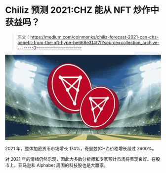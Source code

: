 # Chiliz 预测 2021:CHZ 能从 NFT 炒作中获益吗？

> 原文：<https://medium.com/coinmonks/chiliz-forecast-2021-can-chz-benefit-from-the-nft-hype-be668e314f7f?source=collection_archive---------0----------------------->

![](img/15b39d22b0979a4f259d45d469ce57af.png)

2021 年，整体加密货币市场增长 174%，奇里兹(CHZ)价格增长超过 2600%。

对 2021 年的情绪仍然乐观，因此大多数分析师和专家预计市场将表现良好。在股市上，亚马逊和 Alphabet 周围的科技股也是大赢家。